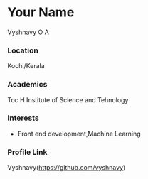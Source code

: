 # Your Name
Vyshnavy O A
### Location

Kochi/Kerala

### Academics
Toc H Institute of Science and Tehnology

### Interests

- Front end development,Machine Learning

### Profile Link

Vyshnavy(https://github.com/vyshnavy)
